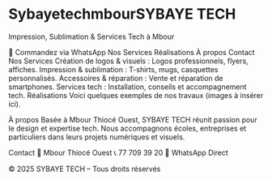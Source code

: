 # SybayetechmbourSYBAYE TECH
Impression, Sublimation & Services Tech à Mbour

📲 Commandez via WhatsApp
Nos Services
Réalisations
À propos
Contact
Nos Services
Création de logos & visuels : Logos professionnels, flyers, affiches.
Impression & sublimation : T-shirts, mugs, casquettes personnalisés.
Accessoires & réparation : Vente et réparation de smartphones.
Services tech : Installation, conseils et accompagnement tech.
Réalisations
Voici quelques exemples de nos travaux (images à insérer ici).

À propos
Basée à Mbour Thiocé Ouest, SYBAYE TECH réunit passion pour le design et expertise tech. Nous accompagnons écoles, entreprises et particuliers dans leurs projets numériques et visuels.

Contact
📍 Mbour Thiocé Ouest
📞 77 709 39 20
📲 WhatsApp Direct

© 2025 SYBAYE TECH – Tous droits réservés
